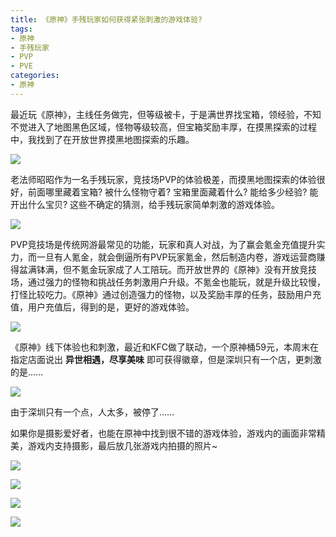 ```yaml
---
title: 《原神》手残玩家如何获得紧张刺激的游戏体验?
tags: 
- 原神
- 手残玩家
- PVP
- PVE
categories:
- 原神
---
```


最近玩《原神》，主线任务做完，但等级被卡，于是满世界找宝箱，领经验，不知不觉进入了地图黑色区域，怪物等级较高，但宝箱奖励丰厚，在摸黑探索的过程中，我找到了在开放世界摸黑地图探索的乐趣。

![](https://cdn.fangyuanxiaozhan.com/assets/1615685162497JHf0JCiY.jpeg)


老法师昭昭作为一名手残玩家，竞技场PVP的体验极差，而摸黑地图探索的体验很好，前面哪里藏着宝箱? 被什么怪物守着? 宝箱里面藏着什么? 能给多少经验? 能开出什么宝贝? 这些不确定的猜测，给手残玩家简单刺激的游戏体验。


![](https://cdn.fangyuanxiaozhan.com/assets/1615685162489nP4MN88t.jpeg)


PVP竞技场是传统网游最常见的功能，玩家和真人对战，为了赢会氪金充值提升实力，而一旦有人氪金，就会倒逼所有PVP玩家氪金，然后制造内卷，游戏运营商赚得盆满钵满，但不氪金玩家成了人工陪玩。而开放世界的《原神》没有开放竞技场，通过强力的怪物和挑战任务刺激用户升级。不氪金也能玩，就是升级比较慢，打怪比较吃力。《原神》通过创造强力的怪物，以及奖励丰厚的任务，鼓励用户充值，用户充值后，得到的是，更好的游戏体验。

![](https://cdn.fangyuanxiaozhan.com/assets/1615685162868SeGeN4sw.jpeg)


《原神》线下体验也和刺激，最近和KFC做了联动，一个原神桶59元，本周末在指定店面说出 **异世相遇，尽享美味** 即可获得徽章，但是深圳只有一个店，更刺激的是……

![](https://cdn.fangyuanxiaozhan.com/assets/1615685163272yctQeD3b.jpg)



由于深圳只有一个点，人太多，被停了……



如果你是摄影爱好者，也能在原神中找到很不错的游戏体验，游戏内的画面非常精美，游戏内支持摄影，最后放几张游戏内拍摄的照片~


![](https://cdn.fangyuanxiaozhan.com/assets/1615685163669GHSPbBWK.png)



![](https://cdn.fangyuanxiaozhan.com/assets/1615685165722C0yQEwAd.jpeg)


![](https://cdn.fangyuanxiaozhan.com/assets/1615685164452TJmHHDcC.jpeg)

![](https://cdn.fangyuanxiaozhan.com/assets/1615685164500Mr6wSFCP.png)